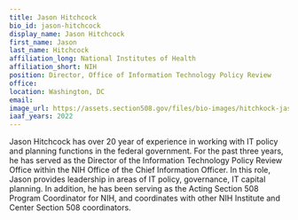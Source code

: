 ```yaml
---
title: Jason Hitchcock
bio_id: jason-hitchcock
display_name: Jason Hitchcock
first_name: Jason
last_name: Hitchcock
affiliation_long: National Institutes of Health
affiliation_short: NIH
position: Director, Office of Information Technology Policy Review
office: 
location: Washington, DC
email: 
image_url: https://assets.section508.gov/files/bio-images/hitchkock-jason.png
iaaf_years: 2022
---
```

Jason Hitchcock has over 20 year of experience in working with IT policy and planning functions in the federal government. For the past three years, he has served as the Director of the Information Technology Policy Review Office within the NIH Office of the Chief Information Officer. In this role, Jason provides leadership in areas of IT policy, governance, IT capital planning. In addition, he has been serving as the Acting Section 508 Program Coordinator for NIH, and coordinates with other NIH Institute and Center Section 508 coordinators.